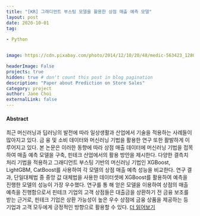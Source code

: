 ```yaml
---
title: "[KR] 그래디언트 부스팅 모델을 활용한 상점 매출 예측 모델"
layout: post
date: 2020-10-01 
tag: 
 
- Python


image: https://cdn.pixabay.com/photo/2014/12/10/20/48/medic-563423_1280.jpg

headerImage: False 
projects: true
hidden: true # don't count this post in blog pagination
description: "Paper about Prediction on Store Sales" 
category: project
author: Jane Choi 
externalLink: false  
---
```


#### Abstract
최근 머신러닝과 딥러닝의 발전에 따라 일상생활과 산업에서 기술을 적용하는 사례들이 많아지고 있다. 금
융 및 소비 데이터와 머신러닝 기법을 활용한 연구 또한 활발하게 이루어지고 있다. 본 논문은 이러한 동향에
따라 상점 매출 데이터에 머신러닝 기법을 접목하여 매출 예측 모델을 구축, 핀테크 산업에서의 활용 방안을
제시한다. 다양한 결측치 처리 기법을 적용하고 그래디언트 부스팅 기반의 머신러닝 기법인 XGBoost,
LightGBM, CatBoost를 사용하여 각 모델의 상점 매출 예측 성능을 비교한다. 연구 결과, 단일대체법 중 중앙
값 대체법을 사용한 데이터셋에 XGBoost를 활용하여 예측을 진행한 모델의 성능이 가장 우수했다. 연구를 통
해 얻은 모델을 이용하여 상점의 매출 예측을 진행함으로서 핀테크 기업의 고객 상점들은 대출금을 상환하기
전 금융 보조를 받는 근거로, 핀테크 기업은 상환 가능성이 높은 우수 상점에 금융 상품을 제공하는 등 기업과
고객 모두에게 긍정적인 방향으로 활용할 수 있다. [더 읽어보기](https://www.google.com/url?sa=t&rct=j&q=&esrc=s&source=web&cd=&cad=rja&uact=8&ved=2ahUKEwiJjYys9_fvAhUIwZQKHYKJDtkQFjAAegQIAxAD&url=https%3A%2F%2Fwww.kci.go.kr%2Fkciportal%2Fci%2FsereArticleSearch%2FciSereArtiView.kci%3FsereArticleSearchBean.artiId%3DART002685871&usg=AOvVaw18LBSkm7GesCj22iOfS_qR)
